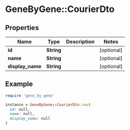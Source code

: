# GeneByGene::CourierDto

## Properties

| Name | Type | Description | Notes |
| ---- | ---- | ----------- | ----- |
| **id** | **String** |  | [optional] |
| **name** | **String** |  | [optional] |
| **display_name** | **String** |  | [optional] |

## Example

```ruby
require 'gene_by_gene'

instance = GeneByGene::CourierDto.new(
  id: null,
  name: null,
  display_name: null
)
```

